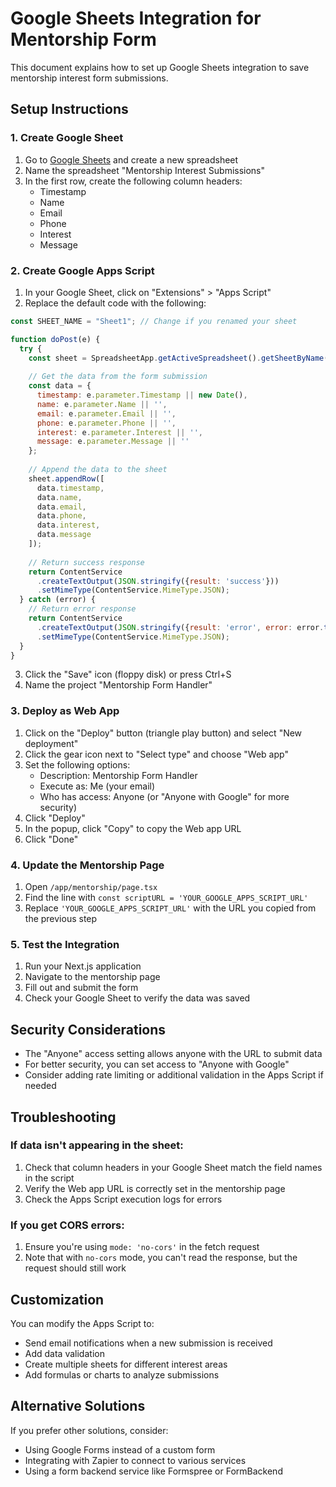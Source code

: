# Google Sheets Integration for Mentorship Form

This document explains how to set up Google Sheets integration to save mentorship interest form submissions.

## Setup Instructions

### 1. Create Google Sheet

1. Go to [Google Sheets](https://sheets.google.com) and create a new spreadsheet
2. Name the spreadsheet "Mentorship Interest Submissions"
3. In the first row, create the following column headers:
   - Timestamp
   - Name
   - Email
   - Phone
   - Interest
   - Message

### 2. Create Google Apps Script

1. In your Google Sheet, click on "Extensions" > "Apps Script"
2. Replace the default code with the following:

```javascript
const SHEET_NAME = "Sheet1"; // Change if you renamed your sheet

function doPost(e) {
  try {
    const sheet = SpreadsheetApp.getActiveSpreadsheet().getSheetByName(SHEET_NAME);
    
    // Get the data from the form submission
    const data = {
      timestamp: e.parameter.Timestamp || new Date(),
      name: e.parameter.Name || '',
      email: e.parameter.Email || '',
      phone: e.parameter.Phone || '',
      interest: e.parameter.Interest || '',
      message: e.parameter.Message || ''
    };
    
    // Append the data to the sheet
    sheet.appendRow([
      data.timestamp,
      data.name,
      data.email,
      data.phone,
      data.interest,
      data.message
    ]);
    
    // Return success response
    return ContentService
      .createTextOutput(JSON.stringify({result: 'success'}))
      .setMimeType(ContentService.MimeType.JSON);
  } catch (error) {
    // Return error response
    return ContentService
      .createTextOutput(JSON.stringify({result: 'error', error: error.toString()}))
      .setMimeType(ContentService.MimeType.JSON);
  }
}
```

3. Click the "Save" icon (floppy disk) or press Ctrl+S
4. Name the project "Mentorship Form Handler"

### 3. Deploy as Web App

1. Click on the "Deploy" button (triangle play button) and select "New deployment"
2. Click the gear icon next to "Select type" and choose "Web app"
3. Set the following options:
   - Description: Mentorship Form Handler
   - Execute as: Me (your email)
   - Who has access: Anyone (or "Anyone with Google" for more security)
4. Click "Deploy"
5. In the popup, click "Copy" to copy the Web app URL
6. Click "Done"

### 4. Update the Mentorship Page

1. Open `/app/mentorship/page.tsx`
2. Find the line with `const scriptURL = 'YOUR_GOOGLE_APPS_SCRIPT_URL'`
3. Replace `'YOUR_GOOGLE_APPS_SCRIPT_URL'` with the URL you copied from the previous step

### 5. Test the Integration

1. Run your Next.js application
2. Navigate to the mentorship page
3. Fill out and submit the form
4. Check your Google Sheet to verify the data was saved

## Security Considerations

- The "Anyone" access setting allows anyone with the URL to submit data
- For better security, you can set access to "Anyone with Google" 
- Consider adding rate limiting or additional validation in the Apps Script if needed

## Troubleshooting

### If data isn't appearing in the sheet:

1. Check that column headers in your Google Sheet match the field names in the script
2. Verify the Web app URL is correctly set in the mentorship page
3. Check the Apps Script execution logs for errors

### If you get CORS errors:

1. Ensure you're using `mode: 'no-cors'` in the fetch request
2. Note that with `no-cors` mode, you can't read the response, but the request should still work

## Customization

You can modify the Apps Script to:
- Send email notifications when a new submission is received
- Add data validation
- Create multiple sheets for different interest areas
- Add formulas or charts to analyze submissions

## Alternative Solutions

If you prefer other solutions, consider:
- Using Google Forms instead of a custom form
- Integrating with Zapier to connect to various services
- Using a form backend service like Formspree or FormBackend